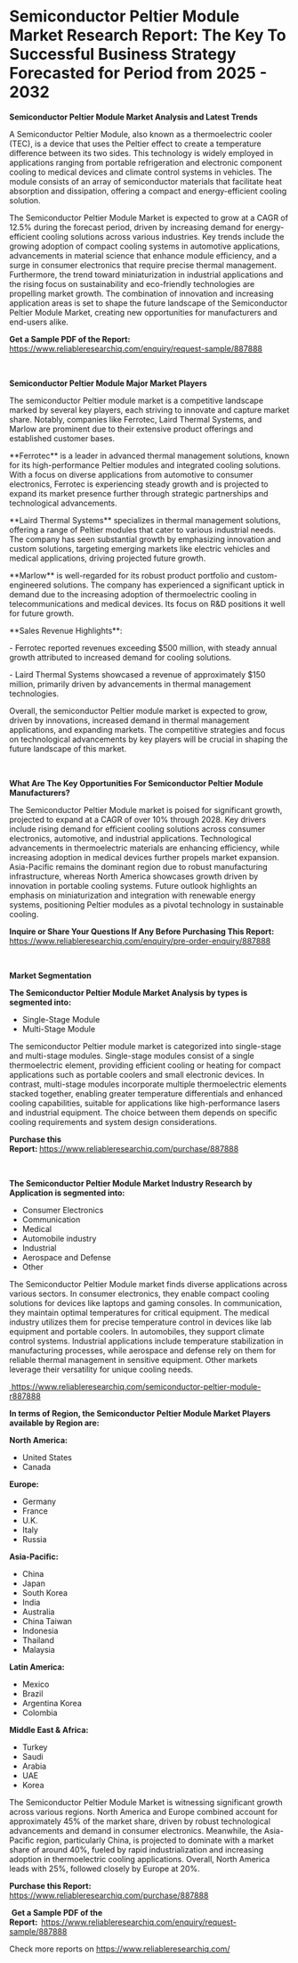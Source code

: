 <p><h1>Semiconductor Peltier Module Market Research Report: The Key To Successful Business Strategy Forecasted for Period from 2025 - 2032</h1></p><p><strong>Semiconductor Peltier Module Market Analysis and Latest Trends</strong></p>
<p><p>A Semiconductor Peltier Module, also known as a thermoelectric cooler (TEC), is a device that uses the Peltier effect to create a temperature difference between its two sides. This technology is widely employed in applications ranging from portable refrigeration and electronic component cooling to medical devices and climate control systems in vehicles. The module consists of an array of semiconductor materials that facilitate heat absorption and dissipation, offering a compact and energy-efficient cooling solution.</p><p>The Semiconductor Peltier Module Market is expected to grow at a CAGR of 12.5% during the forecast period, driven by increasing demand for energy-efficient cooling solutions across various industries. Key trends include the growing adoption of compact cooling systems in automotive applications, advancements in material science that enhance module efficiency, and a surge in consumer electronics that require precise thermal management. Furthermore, the trend toward miniaturization in industrial applications and the rising focus on sustainability and eco-friendly technologies are propelling market growth. The combination of innovation and increasing application areas is set to shape the future landscape of the Semiconductor Peltier Module Market, creating new opportunities for manufacturers and end-users alike.</p></p>
<p><strong>Get a Sample PDF of the Report:&nbsp;</strong> <a href="https://www.reliableresearchiq.com/enquiry/request-sample/887888?utm_campaign=2212&utm_medium=2&utm_source=Github&utm_content=ia&utm_term=06042025&utm_id=semiconductor-peltier-module">https://www.reliableresearchiq.com/enquiry/request-sample/887888</a></p>
<p>&nbsp;</p>
<p><strong>Semiconductor Peltier Module Major Market Players</strong></p>
<p><p>The semiconductor Peltier module market is a competitive landscape marked by several key players, each striving to innovate and capture market share. Notably, companies like Ferrotec, Laird Thermal Systems, and Marlow are prominent due to their extensive product offerings and established customer bases.</p><p>**Ferrotec** is a leader in advanced thermal management solutions, known for its high-performance Peltier modules and integrated cooling solutions. With a focus on diverse applications from automotive to consumer electronics, Ferrotec is experiencing steady growth and is projected to expand its market presence further through strategic partnerships and technological advancements.</p><p>**Laird Thermal Systems** specializes in thermal management solutions, offering a range of Peltier modules that cater to various industrial needs. The company has seen substantial growth by emphasizing innovation and custom solutions, targeting emerging markets like electric vehicles and medical applications, driving projected future growth.</p><p>**Marlow** is well-regarded for its robust product portfolio and custom-engineered solutions. The company has experienced a significant uptick in demand due to the increasing adoption of thermoelectric cooling in telecommunications and medical devices. Its focus on R&D positions it well for future growth.</p><p>**Sales Revenue Highlights**: </p><p>- Ferrotec reported revenues exceeding $500 million, with steady annual growth attributed to increased demand for cooling solutions.</p><p>- Laird Thermal Systems showcased a revenue of approximately $150 million, primarily driven by advancements in thermal management technologies.</p><p>Overall, the semiconductor Peltier module market is expected to grow, driven by innovations, increased demand in thermal management applications, and expanding markets. The competitive strategies and focus on technological advancements by key players will be crucial in shaping the future landscape of this market.</p></p>
<p>&nbsp;</p>
<p><strong>What Are The Key Opportunities For Semiconductor Peltier Module Manufacturers?</strong></p>
<p><p>The Semiconductor Peltier Module market is poised for significant growth, projected to expand at a CAGR of over 10% through 2028. Key drivers include rising demand for efficient cooling solutions across consumer electronics, automotive, and industrial applications. Technological advancements in thermoelectric materials are enhancing efficiency, while increasing adoption in medical devices further propels market expansion. Asia-Pacific remains the dominant region due to robust manufacturing infrastructure, whereas North America showcases growth driven by innovation in portable cooling systems. Future outlook highlights an emphasis on miniaturization and integration with renewable energy systems, positioning Peltier modules as a pivotal technology in sustainable cooling.</p></p>
<p><strong>Inquire or Share Your Questions If Any Before Purchasing This Report:</strong> <a href="https://www.reliableresearchiq.com/enquiry/pre-order-enquiry/887888?utm_campaign=2212&utm_medium=2&utm_source=Github&utm_content=ia&utm_term=06042025&utm_id=semiconductor-peltier-module">https://www.reliableresearchiq.com/enquiry/pre-order-enquiry/887888</a></p>
<p>&nbsp;</p>
<p><strong>Market Segmentation</strong></p>
<p><strong>The Semiconductor Peltier Module Market Analysis by types is segmented into:</strong></p>
<p><ul><li>Single-Stage Module</li><li>Multi-Stage Module</li></ul></p>
<p><p>The semiconductor Peltier module market is categorized into single-stage and multi-stage modules. Single-stage modules consist of a single thermoelectric element, providing efficient cooling or heating for compact applications such as portable coolers and small electronic devices. In contrast, multi-stage modules incorporate multiple thermoelectric elements stacked together, enabling greater temperature differentials and enhanced cooling capabilities, suitable for applications like high-performance lasers and industrial equipment. The choice between them depends on specific cooling requirements and system design considerations.</p></p>
<p><strong>Purchase this Report:&nbsp;</strong><a href="https://www.reliableresearchiq.com/purchase/887888?utm_campaign=2212&utm_medium=2&utm_source=Github&utm_content=ia&utm_term=06042025&utm_id=semiconductor-peltier-module">https://www.reliableresearchiq.com/purchase/887888</a></p>
<p>&nbsp;</p>
<p><strong>The Semiconductor Peltier Module Market Industry Research by Application is segmented into:</strong></p>
<p><ul><li>Consumer Electronics</li><li>Communication</li><li>Medical</li><li>Automobile industry</li><li>Industrial</li><li>Aerospace and Defense</li><li>Other</li></ul></p>
<p><p>The Semiconductor Peltier Module market finds diverse applications across various sectors. In consumer electronics, they enable compact cooling solutions for devices like laptops and gaming consoles. In communication, they maintain optimal temperatures for critical equipment. The medical industry utilizes them for precise temperature control in devices like lab equipment and portable coolers. In automobiles, they support climate control systems. Industrial applications include temperature stabilization in manufacturing processes, while aerospace and defense rely on them for reliable thermal management in sensitive equipment. Other markets leverage their versatility for unique cooling needs.</p></p>
<p><a href="https://www.reliableresearchiq.com/semiconductor-peltier-module-r887888?utm_campaign=2212&utm_medium=2&utm_source=Github&utm_content=ia&utm_term=06042025&utm_id=semiconductor-peltier-module">&nbsp;https://www.reliableresearchiq.com/semiconductor-peltier-module-r887888</a></p>
<p><strong>In terms of Region, the Semiconductor Peltier Module Market Players available by Region are:</strong></p>
<p>
    <p> <strong> North America: </strong>
        <ul>
            <li>United States</li>
            <li>Canada</li>
        </ul>
        </p> 
    <p> <strong> Europe: </strong>
        <ul>
            <li>Germany</li>
            <li>France</li>
            <li>U.K.</li>
            <li>Italy</li>
            <li>Russia</li>
        </ul>
        </p> 
    <p> <strong> Asia-Pacific: </strong>
        <ul>
            <li>China</li>
            <li>Japan</li>
            <li>South Korea</li>
            <li>India</li>
            <li>Australia</li>
            <li>China Taiwan</li>
            <li>Indonesia</li>
            <li>Thailand</li>
            <li>Malaysia</li>
        </ul>
        </p> 
    <p> <strong> Latin America: </strong>
        <ul>
            <li>Mexico</li>
            <li>Brazil</li>
            <li>Argentina Korea</li>
            <li>Colombia</li>
        </ul>
        </p> 
    <p> <strong> Middle East & Africa: </strong>
        <ul>
            <li>Turkey</li>
            <li>Saudi</li>
            <li>Arabia</li>
            <li>UAE</li>
            <li>Korea</li>
        </ul>
    </p>
    </p>
<p><p>The Semiconductor Peltier Module Market is witnessing significant growth across various regions. North America and Europe combined account for approximately 45% of the market share, driven by robust technological advancements and demand in consumer electronics. Meanwhile, the Asia-Pacific region, particularly China, is projected to dominate with a market share of around 40%, fueled by rapid industrialization and increasing adoption in thermoelectric cooling applications. Overall, North America leads with 25%, followed closely by Europe at 20%.</p></p>
<p><strong>Purchase this Report: </strong><a href="https://www.reliableresearchiq.com/purchase/887888?utm_campaign=2212&utm_medium=2&utm_source=Github&utm_content=ia&utm_term=06042025&utm_id=semiconductor-peltier-module">https://www.reliableresearchiq.com/purchase/887888</a></p>
<p>&nbsp;<strong>Get a Sample PDF of the Report:&nbsp;&nbsp;</strong><a href="https://www.reliableresearchiq.com/enquiry/request-sample/887888?utm_campaign=2212&utm_medium=2&utm_source=Github&utm_content=ia&utm_term=06042025&utm_id=semiconductor-peltier-module">https://www.reliableresearchiq.com/enquiry/request-sample/887888</a></p>
<p><strong></strong></p>
<p>Check more reports on <a href="https://www.reliableresearchiq.com/?utm_campaign=2212&utm_medium=2&utm_source=Github&utm_content=ia&utm_term=06042025&utm_id=semiconductor-peltier-module">https://www.reliableresearchiq.com/</a></p>